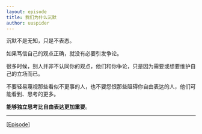 ```yaml
---
layout: episode
title: 我们为什么沉默
author: uuspider
---
```

沉默不是无知，只是不表态。

如果笃信自己的观点正确，就没有必要引发争论。

很多时候，别人并非不认同你的观点，他们和你争论，只是因为需要或想要维护自己的立场而已。

不要轻易蔑视那些看似不更事的人，也不要怨恨那些阻碍你自由表达的人，他们可能看到、思考的更多。

**能够独立思考比自由表达更加重要**。

***

[[Episode][episode]]

[episode]:http://about.uuspider.com/2019/06/02/episodeindex.html

